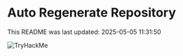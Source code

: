 # Auto Regenerate Repository

This README was last updated: 2025-05-05 11:31:50

 ![TryHackMe](https://tryhackme.com/badge/533634)